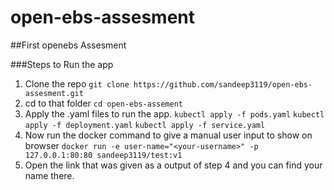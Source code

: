 # open-ebs-assesment
##First openebs Assesment

###Steps to Run the app
 1. Clone the repo
  ```git clone https://github.com/sandeep3119/open-ebs-assesment.git```
 2. cd to that folder
  ```cd open-ebs-assement```
 3. Apply the .yaml files to run the app.
  ```kubectl apply -f pods.yaml```
  ```kubectl apply -f deployment.yaml```
  ```kubectl apply -f service.yaml```
 4. Now run the docker command to give a manual user input to show on browser
  ```docker run -e user-name="<your-username>" -p 127.0.0.1:80:80 sandeep3119/test:v1```
 5. Open the link that was given as a output of step 4 and you can find your name there.

	

